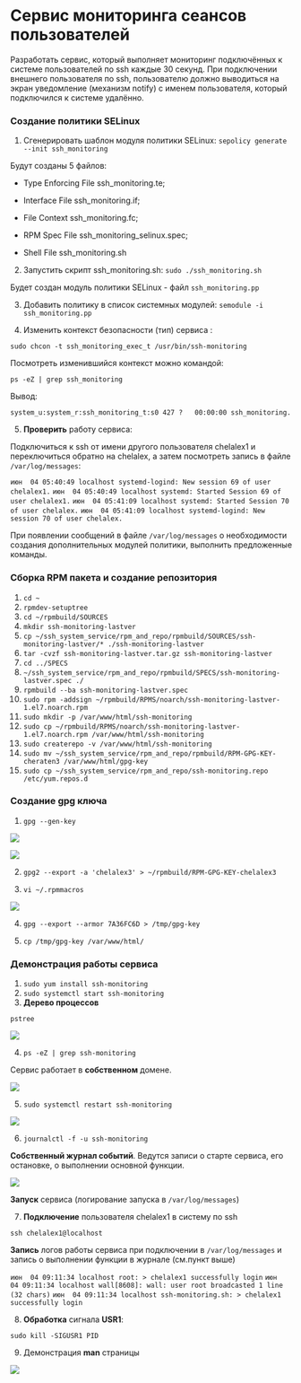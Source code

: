 # Сервис мониторинга сеансов пользователей

Разработать сервис, который выполняет мониторинг подключённых к системе пользователей по ssh каждые 30 секунд. При подключении внешнего пользователя по ssh, пользователю должно выводиться на экран уведомление (механизм notify) с именем пользователя, который подключился к системе удалённо.

### Создание политики SELinux

1. Сгенерировать шаблон модуля политики SELinux: `sepolicy generate --init ssh_monitoring`

Будут созданы 5 файлов:

- Type Enforcing File ssh_monitoring.te;

- Interface File ssh_monitoring.if;

- File Context ssh_monitoring.fc;

- RPM Spec File ssh_monitoring_selinux.spec;

- Shell File ssh_monitoring.sh

2. Запустить скрипт ssh_monitoring.sh:
   `sudo ./ssh_monitoring.sh`

Будет создан модуль политики SELinux - файл `ssh_monitoring.pp`

3. Добавить политику в список системных модулей:
   `semodule -i ssh_monitoring.pp`

4. Изменить контекст безопасности (тип) сервиса :

`sudo chcon -t ssh_monitoring_exec_t /usr/bin/ssh-monitoring`

Посмотреть изменившийся контекст можно командой:

`ps -eZ | grep ssh_monitoring`

Вывод:

``system_u:system_r:ssh_monitoring_t:s0 427 ?   00:00:00 ssh_monitoring.``

5.  **Проверить** работу сервиса:

Подключиться к ssh от имени другого пользователя chelalex1 и переключиться обратно на chelalex, а затем посмотреть запись в файле `/var/log/messages`:

``июн  04 05:40:49 localhost systemd-logind: New session 69 of user chelalex1.``
``июн  04 05:40:49 localhost systemd: Started Session 69 of user chelalex1.``
``июн  04 05:41:09 localhost systemd: Started Session 70 of user chelalex.``
``июн  04 05:41:09 localhost systemd-logind: New session 70 of user chelalex.``

При появлении сообщений в файле `/var/log/messages` о необходимости создания дополнительных модулей политики, выполнить предложенные команды.

### Сборка RPM пакета и создание репозитория

1. `cd ~`
2. `rpmdev-setuptree`
3. `cd ~/rpmbuild/SOURCES`
4. `mkdir ssh-monitoring-lastver`
5. `cp ~/ssh_system_service/rpm_and_repo/rpmbuild/SOURCES/ssh-monitoring-lastver/* ./ssh-monitoring-lastver`
6. `tar -cvzf ssh-monitoring-lastver.tar.gz ssh-monitoring-lastver`
7. `cd ../SPECS`
8. `~/ssh_system_service/rpm_and_repo/rpmbuild/SPECS/ssh-monitoring-lastver.spec ./`
9. `rpmbuild --ba ssh-monitoring-lastver.spec`
10. `sudo rpm -addsign ~/rpmbuild/RPMS/noarch/ssh-monitoring-lastver-1.el7.noarch.rpm`
11. `sudo mkdir -p /var/www/html/ssh-monitoring`
12. `sudo cp ~/rpmbuild/RPMS/noarch/ssh-monitoring-lastver-1.el7.noarch.rpm /var/www/html/ssh-monitoring`
13. `sudo createrepo -v /var/www/html/ssh-monitoring`
14. `sudo mv ~/ssh_system_service/rpm_and_repo/rpmbuild/RPM-GPG-KEY-cheraten3 /var/www/html/gpg-key`
15. `sudo cp ~/ssh_system_service/rpm_and_repo/ssh-monitoring.repo /etc/yum.repos.d`


### Cоздание gpg ключа

1. `gpg --gen-key`

![](/Users/aleksandracelnokova/Desktop/OSS/OSS-2021/sec_service/images/01.jpg)

![](/Users/aleksandracelnokova/Desktop/OSS/OSS-2021/sec_service/images/02.jpg)

2. `gpg2 --export -a 'chelalex3' > ~/rpmbuild/RPM-GPG-KEY-chelalex3`

3. `vi ~/.rpmmacros`

![](/Users/aleksandracelnokova/Desktop/OSS/OSS-2021/sec_service/images/03.jpg)

4. `gpg --export --armor 7A36FC6D > /tmp/gpg-key`

5. `cp /tmp/gpg-key /var/www/html/`

### Демонстрация работы сервиса

1. `sudo yum install ssh-monitoring`
2. `sudo systemctl start ssh-monitoring`
3. **Дерево процессов**

`pstree`

![](/Users/aleksandracelnokova/Desktop/OSS/OSS-2021/sec_service/images/04.PNG)

4. `ps -eZ | grep ssh-monitoring`

Сервис работает в **собственном** домене.

![](/Users/aleksandracelnokova/Desktop/OSS/OSS-2021/sec_service/images/05.jpg)

5. `sudo systemctl restart ssh-monitoring`

![](/Users/aleksandracelnokova/Desktop/OSS/OSS-2021/sec_service/images/06.PNG)

6. `journalctl -f -u ssh-monitoring`

**Собственный журнал событий**. Ведутся записи о старте сервиса, его остановке, о выполнении основной функции.

![](/Users/aleksandracelnokova/Desktop/OSS/OSS-2021/sec_service/images/07.jpg)

**Запуск** сервиса (логирование запуска в `/var/log/messages`)

7. **Подключение** пользователя chelalex1 в систему по ssh

`ssh chelalex1@localhost`

**Запись** логов работы сервиса при подключении в `/var/log/messages` и запись о выполнении функции в журнале (см.пункт выше)

``июн  04 09:11:34 localhost root: > chelalex1 successfully login``
``июн  04 09:11:34 localhost wall[8608]: wall: user root broadcasted 1 line (32 chars)``
``июн  04 09:11:34 localhost ssh-monitoring.sh: > chelalex1 successfully login``

8. **Обработка** сигнала **USR1**:

`sudo kill -SIGUSR1 PID`


9. Демонстрация **man** страницы

![](/Users/aleksandracelnokova/Desktop/OSS/OSS-2021/sec_service/images/08.PNG)